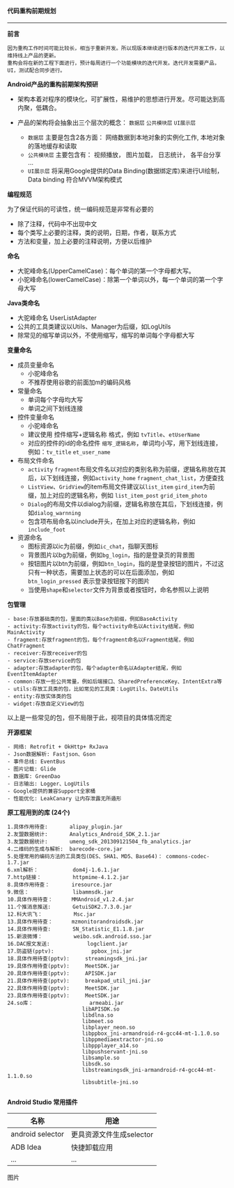 #### **代码重构前期规划**
---
**前言**


```
因为重构工作时间可能比较长，相当于重新开发。所以现版本继续进行版本的迭代开发工作，以维持线上产品的更新。
重构会将在新的工程下面进行，预计每周进行一个功能模块的迭代开发。迭代开发需要产品，UI，测试配合同步进行。
```


**Android产品的重构前期架构预研**
 - 架构本着对程序的模块化，可扩展性，易维护的思想进行开发。尽可能达到高内聚，低耦合。
 
 - 产品的架构将会抽象出三个层次的概念： ````数据层```` ```公共模块层``` ```UI展示层```
   - ```数据层```   主要是包含2各方面： 网络数据到本地对象的实例化工作, 本地对象的落地缓存和读取
   - ```公共模块层```   主要包含有： 视频播放， 图片加载， 日志统计， 各平台分享 ...
   - ```UI展示层```   将采用Google提供的Data Binding(数据绑定库)来进行UI绘制，Data binding 符合MVVM架构模式
   

**编程规范**

 为了保证代码的可读性，统一编码规范是非常有必要的
 - 除了注释，代码中不出现中文
 - 每个类写上必要的注释，类的说明，日期，作者，联系方式
 - 方法和变量，加上必要的注释说明，方便以后维护
 
 **命名**
  - 大驼峰命名(UpperCamelCase)：每个单词的第一个字母都大写。
  - 小驼峰命名(lowerCamelCase)：除第一个单词以外，每一个单词的第一个字母大写
  
**Java类命名**
 - 大驼峰命名 UserListAdapter
 - 公共的工具类建议以Utils、Manager为后缀，如LogUtils
 - 除常见的缩写单词以外，不使用缩写，缩写的单词每个字母都大写 
 
**变量命名**
 - 成员变量命名
   - 小驼峰命名
   - 不推荐使用谷歌的前面加m的编码风格
 - 常量命名
   - 单词每个字母均大写
   - 单词之间下划线连接
 - 控件变量命名
   - 小驼峰命名
   - 建议使用 控件缩写+逻辑名称 格式，例如 `tvTitle`、`etUserName`
   - 对应的控件的id的命名控件  `缩写_逻辑名称`，单词均小写，用下划线连接，例如：`tv_title` `et_user_name`
 - 布局文件命名
   - `activity` `fragment`布局文件名以对应的类别名称为前缀，逻辑名称放在其后，以下划线连接，例如`activity_home` `fragment_chat_list`，方便查找
   - `ListView`、`GridView`的item布局文件建议以`list_item` `gird_item`为前缀，加上对应的逻辑名称，例如
`list_item_post` `grid_item_photo`
   - `Dialog`的布局文件以dialog为前缀，逻辑名称放在其后，下划线连接，例如`dialog_warnning`
   - 包含项布局命名以include开头，在加上对应的逻辑名称，例如`include_foot`
 - 资源命名
   - 图标资源以ic为前缀，例如`ic_chat`，指聊天图标
   - 背景图片以bg为前缀，例如`bg_login`，指的是登录页的背景图
   - 按钮图片以btn为前缀，例如`btn_login`，指的是登录按钮的图片，不过这只有一种状态，需要加上状态的可以在后面添加，例如`btn_login_pressed` 表示登录按钮按下的图片
   - 当使用`shape`和`selector`文件为背景或者按钮时，命名参照以上说明
 

**包管理**

```
- base:存放基础类的包，里面的类以Base为前缀，例如BaseActivity
- activity:存放activity的包，每个activity命名以Activity结尾，例如MainActivity
- fragment:存放fragment的包，每个fragment命名以Fragment结尾，例如ChatFragment
- receiver:存放receiver的包
- service:存放service的包
- adapter:存放adapter的包，每个adapter命名以Adapter结尾，例如EventItemAdapter
- common:存放一些公共常量，例如后端接口、SharedPreferenceKey、IntentExtra等
- utils:存放工具类的包，比如常见的工具类：LogUtils、DateUtils
- entity:存放实体类的包
- widget:存放自定义View的包

```

以上是一些常见的包，但不局限于此，视项目的具体情况而定


**开源框架**

```
- 网络: Retrofit + OkHttp+ RxJava
- Json数据解析: Fastjson、Gson
- 事件总线: EventBus
- 图片记载: Glide
- 数据库: GreenDao
- 日志输出: Logger、LogUtils
- Google提供的兼容Support全家桶
- 性能优化: LeakCanary 让内存泄露无所遁形

```


**原工程用到的库 (24个)**

```
1.具体作用待查:       alipay_plugin.jar
2.友盟数据统计:       Analytics_Android_SDK_2.1.jar
3.友盟数据统计:       umeng_sdk_201309121504_fb_analytics.jar
4.二维码的生成与解析:  barecode-core.jar
5.处理常用的编码方法的工具类包(DES、SHA1、MD5、Base64)： commons-codec-1.7.jar
6.xml解析：           dom4j-1.6.1.jar
7.http链接：          httpmime-4.1.2.jar
8.具体作用待查：       iresource.jar
9.微信：              libammsdk.jar
10.具体作用待查：      MMAndroid_v1.2.4.jar
11.个推消息推送:       GetuiSDK2.7.3.0.jar
12.科大讯飞：          Msc.jar
13.具体作用待查：      mzmonitorandroidsdk.jar
14.具体作用待查:       SN_Statistic_E1.1.8.jar
15.新浪微博：          weibo.sdk.android.sso.jar
16.DAC报文发送:            logclient.jar
17.防盗链(pptv):            ppbox_jni.jar 
18.具体作用待查(pptv):     streamingsdk_jni.jar 
19.具体作用待查(pptv):     MeetSDK.jar
20.具体作用待查(pptv):     APISDK.jar
21.具体作用待查(pptv):     breakpad_util_jni.jar
22.具体作用待查(pptv):     MeetSDK.jar
23.具体作用待查(pptv):     MeetSDK.jar
24.so库：                  armeabi.jar
                        libAPISDK.so
                        libdlna.so
                        libmeet.so
                        libplayer_neon.so
                        libppbox_jni-armandroid-r4-gcc44-mt-1.1.0.so
                        libppmediaextractor-jni.so
                        libppplayer_a14.so
                        libpushservant-jni.so
                        libsample.so
                        libsdk.so
                        libstreamingsdk_jni-armandroid-r4-gcc44-mt-1.1.0.so
                        libsubtitle-jni.so
                           
```



**Android Studio 常用插件**

名称 | 用途
---|---
android selector | 更具资源文件生成selector
ADB Idea         | 快捷卸载应用
...              | ...




图片
